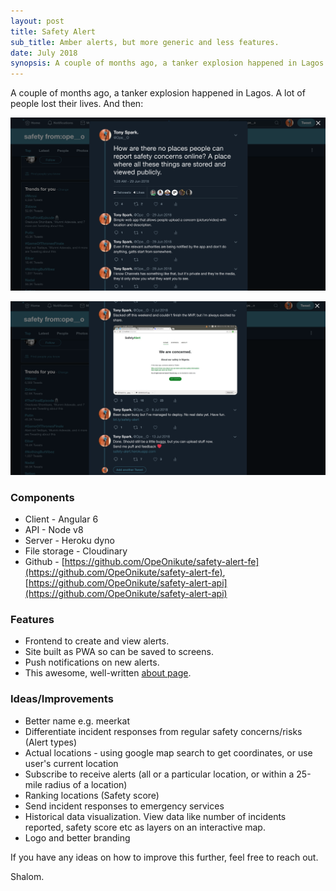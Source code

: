 ```yaml
---
layout: post
title: Safety Alert
sub_title: Amber alerts, but more generic and less features.
date: July 2018
synopsis: A couple of months ago, a tanker explosion happened in Lagos. A lot of people lost their lives. 
---
```


A couple of months ago, a tanker explosion happened in Lagos. A lot of people lost their lives. And then:

![](/media/Screen_Shot_2019-05-19_at_20-245fbc4a-aa40-415a-8121-f5ca46df0c1e.44.37.png)

![](/media/Screen_Shot_2019-05-19_at_20-1799cee0-4506-4ff1-a591-e72ceb2e15c8.44.55.png)

### Components

- Client - Angular 6
- API - Node v8
- Server - Heroku dyno
- File storage - Cloudinary
- Github - [https://github.com/OpeOnikute/safety-alert-fe](https://github.com/OpeOnikute/safety-alert-fe), [https://github.com/OpeOnikute/safety-alert-api](https://github.com/OpeOnikute/safety-alert-api)

### Features

- Frontend to create and view alerts.
- Site built as PWA so can be saved to screens.
- Push notifications on new alerts.
- This awesome, well-written [about page](https://safety-alert.herokuapp.com/about).

### Ideas/Improvements

- Better name e.g. meerkat
- Differentiate incident responses from regular safety concerns/risks (Alert types)
- Actual locations - using google map search to get coordinates, or use user's current location
- Subscribe to receive alerts (all or a particular location, or within a 25-mile radius of a location)
- Ranking locations (Safety score)
- Send incident responses to emergency services
- Historical data visualization. View data like number of incidents reported, safety score etc as layers on an interactive map.
- Logo and better branding

If you have any ideas on how to improve this further, feel free to reach out.

Shalom.